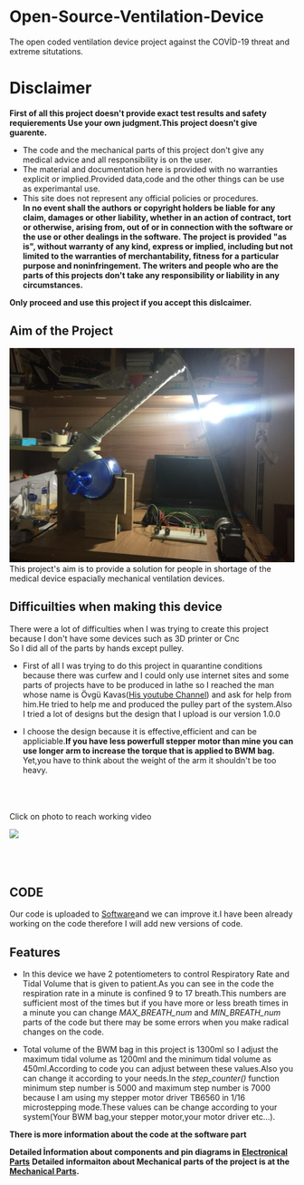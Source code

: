 # Open-Source-Ventilation-Device
The open coded ventilation device project against the COVİD-19 threat and extreme situtations.
# Disclaimer
**First of all this project doesn't provide exact test results and safety requierements Use your own judgment.This project doesn't give guarente.** <br>

* The code and the mechanical parts of this project don't give any medical advice and all responsibility is on the user.
* The material and documentation here is provided with no warranties explicit or implied.Provided data,code and the other things can be use as experimantal use.
* This site does not represent any official policies or procedures. <br>
**In no event shall the authors or copyright holders be liable for any claim, damages or other liability, whether in an action of contract, tort or otherwise, arising from, out of or in connection with the software or the use or other dealings in the software.
The project is provided "as is", without warranty of any kind, express or implied, including but not limited to the warranties of merchantability, fitness for a particular purpose and noninfringement.
The writers and people who are the parts of this projects don't take any responsibility or liability in any circumstances.**

**Only proceed and use this project if you accept this dislcaimer.**


## Aim of the Project
![System](https://github.com/guneykunt1904/Open-Source-Ventilation-Device/blob/master/docs/System.jpeg)
This project's aim is to provide a solution for people in shortage of the medical device espacially mechanical ventilation devices.

## Difficuilties when making this device

There were a lot of difficulties when I was trying to create this project because I don't have some devices such as 3D printer or Cnc<br>
So I did all of the parts by hands except pulley.
* First of all I was trying to do this project in quarantine conditions because there was curfew and I could only use internet sites and some parts of projects have to be produced in lathe so I reached the man whose name is Övgü Kavas([His youtube Channel](https://www.youtube.com/user/Velespitnet)) and ask for help from him.He tried to help me and produced the pulley part of the system.Also I tried a lot of designs but the design that I upload is our version 1.0.0

* I choose the design because it is effective,efficient and can be appliciable.**If you have less powerfull stepper motor than mine you can use longer arm to increase the torque that is applied to BWM bag.** Yet,you have to think about the weight of the arm it shouldn't be too heavy. <br>
<br>
<br>
<br>
Click on  photo to reach working video 

<br>

[![](http://img.youtube.com/vi/26Hov5GSZLI/0.jpg)](http://www.youtube.com/watch?v=26Hov5GSZLI "Video Link")
<br>
<br>
<br>
<br>
## CODE
Our code is uploaded to [Software](https://github.com/guneykunt1904/Open-Source-Ventilation-Device/tree/master/Software/Source_Code)and we can improve it.I have been already working on the code therefore I will add new versions of code.
## Features

* In this device we have 2 potentiometers to control Respiratory Rate and Tidal Volume that is given to patient.As you can see in the code the respiration rate in a minute is confined 9 to 17 breath.This numbers are sufficient most of the times but if you have more or less breath times in a minute you can change *MAX_BREATH_num* and *MIN_BREATH_num* parts of the code but there may be some errors when you make radical changes on the code. 

* Total volume of the BWM bag in this project is 1300ml so I adjust the maximum tidal volume as 1200ml and the minimum tidal volume as 450ml.According to code you can adjust between these values.Also you can change it according to your needs.In the *step_counter()* function minimum step number is 5000 and maximum step number is 7000 because I am using my stepper motor driver TB6560 in 1/16 microstepping mode.These values can be change according to your system(Your BWM bag,your stepper motor,your motor driver etc...). <br>


**There is more information about the code at the software part**

**Detailed İnformation about components and pin diagrams in [Electronical Parts](https://github.com/guneykunt1904/Open-Source-Ventilation-Device/tree/master/Electronical%20Parts)**
**Detailed informaiton about Mechanical parts of the project is at the [Mechanical Parts](https://github.com/guneykunt1904/Open-Source-Ventilation-Device/tree/master/Mechanical%20Parts).**




